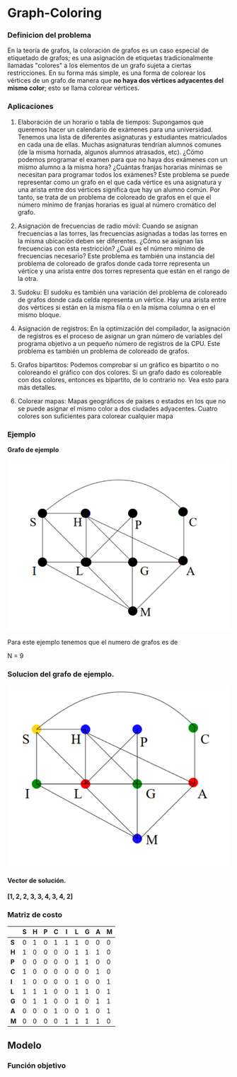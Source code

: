 # Graph-Coloring
### Definicion del problema ###

En la teoría de grafos, la coloración de grafos es un caso especial de etiquetado de grafos; es una asignación de etiquetas tradicionalmente llamadas "colores" a los elementos de un grafo sujeta a ciertas restricciones. En su forma más simple, es una forma de colorear los vértices de un grafo de manera que **no haya dos vértices adyacentes del mismo color**; esto se llama colorear vértices.

### Aplicaciones ###
1) Elaboración de un horario o tabla de tiempos: Supongamos que queremos hacer un calendario de exámenes para una universidad. Tenemos una lista de diferentes asignaturas y estudiantes matriculados en cada una de ellas. Muchas asignaturas tendrían alumnos comunes (de la misma hornada, algunos alumnos atrasados, etc). ¿Cómo podemos programar el examen para que no haya dos exámenes con un mismo alumno a la misma hora? ¿Cuántas franjas horarias mínimas se necesitan para programar todos los exámenes? Este problema se puede representar como un grafo en el que cada vértice es una asignatura y una arista entre dos vértices significa que hay un alumno común. Por tanto, se trata de un problema de coloreado de grafos en el que el número mínimo de franjas horarias es igual al número cromático del grafo.

2) Asignación de frecuencias de radio móvil: Cuando se asignan frecuencias a las torres, las frecuencias asignadas a todas las torres en la misma ubicación deben ser diferentes. ¿Cómo se asignan las frecuencias con esta restricción? ¿Cuál es el número mínimo de frecuencias necesario? Este problema es también una instancia del problema de coloreado de grafos donde cada torre representa un vértice y una arista entre dos torres representa que están en el rango de la otra.

3) Sudoku: El sudoku es también una variación del problema de coloreado de grafos donde cada celda representa un vértice. Hay una arista entre dos vértices si están en la misma fila o en la misma columna o en el mismo bloque.

4) Asignación de registros: En la optimización del compilador, la asignación de registros es el proceso de asignar un gran número de variables del programa objetivo a un pequeño número de registros de la CPU. Este problema es también un problema de coloreado de grafos.

5) Grafos bipartitos: Podemos comprobar si un gráfico es bipartito o no coloreando el gráfico con dos colores. Si un grafo dado es coloreable con dos colores, entonces es bipartito, de lo contrario no. Vea esto para más detalles.

6) Colorear mapas: Mapas geográficos de países o estados en los que no se puede asignar el mismo color a dos ciudades adyacentes. Cuatro colores son suficientes para colorear cualquier mapa

### Ejemplo ### 
**Grafo de ejemplo**

![Grafo de ejemplo.](https://github.com/TranquilinoHG/Metaheuristicas/blob/main/grafoSinResolver.png)  

Para este ejemplo tenemos que el numero de grafos es de 

N = 9


### Solucion del grafo de ejemplo.

![Solucion de Grafo de ejemplo.](https://github.com/TranquilinoHG/Metaheuristicas/blob/main/grafo.png)

#### Vector de solución.
**[1, 2, 2, 3, 3, 4, 3, 4, 2]**



### Matriz de costo ####


|  |S |H |P |C |I |L |G |A |M |
|--|--|--|--|--|--|--|--|--|--|
|**S** |0 |1 |0 |1 |1 |1 |0 |0 |0 |
|**H** |1 |0 |0 |0 |0 |1 |1 |1 |0 |
|**P** |0 |0 |0 |0 |0 |1 |1 |0 |0 |
|**C** |1 |0 |0 |0 |0 |0 |0 |1 |0 |
|**I** |1 |0 |0 |0 |0 |1 |0 |0 |1 |
|**L** |1 |1 |1 |0 |0 |1 |1 |0 |1 |
|**G** |0 |1 |1 |0 |0 |1 |0 |1 |1 |
|**A** |0 |0 |0 |1 |0 |0 |1 |0 |1 |
|**M** |0 |0 |0 |0 |1 |1 |1 |1 |0 |





## Modelo
### Función objetivo



